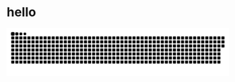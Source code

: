 # hello


<picture>
  <source media="(prefers-color-scheme: dark)" srcset="https://raw.githubusercontent.com/crateofficial/crateofficial/output/github-contribution-grid-snake-dark.svg">
  <source media="(prefers-color-scheme: light)" srcset="https://raw.githubusercontent.com/crateofficial/crateofficial/output/github-contribution-grid-snake.svg">
  <img alt="github contribution grid snake animation" src="https://raw.githubusercontent.com/crateofficial/crateofficial/output/github-contribution-grid-snake.svg">
</picture>
